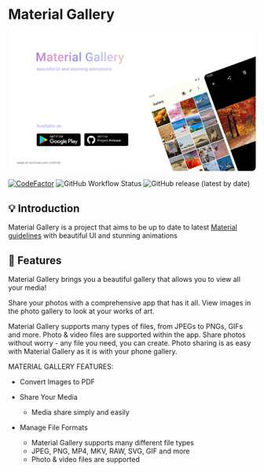 # Material Gallery

<img src="docs/resources/banner.png">

[![CodeFactor](https://www.codefactor.io/repository/github/msartore/material-gallery/badge)](https://www.codefactor.io/repository/github/msartore/material-gallery) ![GitHub Workflow Status](https://img.shields.io/github/workflow/status/msartore/Material-Gallery/build%20apk) ![GitHub release (latest by date)](https://img.shields.io/github/v/release/msartore/Material-Gallery) 

## 💡 Introduction
Material Gallery is a project that aims to be up to date to latest [Material guidelines](https://m3.material.io/) with beautiful UI and stunning animations

## 🌟 Features

Material Gallery brings you a beautiful gallery that allows you to view all your media!

Share your photos with a comprehensive app that has it all. View images in the photo gallery to look at your works of art.

Material Gallery supports many types of files, from JPEGs to PNGs, GIFs and more. Photo & video files are supported within the app. Share photos without worry - any file you need, you can create. Photo sharing is as easy with Material Gallery as it is with your phone gallery.

MATERIAL GALLERY FEATURES:

- Convert Images to PDF

- Share Your Media
    - Media share simply and easily

- Manage File Formats
    - Material Gallery supports many different file types
    - JPEG, PNG, MP4, MKV, RAW, SVG, GIF and more
    - Photo & video files are supported
